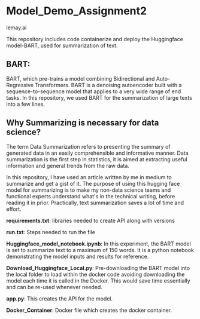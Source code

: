 # Model_Demo_Assignment2
lemay.ai


This repository includes code containerize and deploy the Huggingface model-BART, used for summarization of text. 

## BART:

<html>
<body>
<p> BART, which pre-trains a model combining Bidirectional and Auto-Regressive Transformers. BART is a denoising autoencoder built with a sequence-to-sequence model that applies to a very wide range of end tasks. In this repository, we used BART for the summarization of large texts into a few lines. 
</body>
</html>

## Why Summarizing is necessary for data science?

The term Data Summarization refers to presenting the summary of generated data in an easily comprehensible and informative manner. Data summarization is the first step in statistics, it is aimed at extracting useful information and general trends from the raw data.

In this repository, I have used an article written by me in medium to summarize and get a gist of it. The purpose of using this hugging face model for summarizing is to make my non-data science teams and functional experts understand what's in the technical writing, before reading it in prior. Practically, text summarization saves a lot of time and effort.


**requirements.txt**: libraries needed to create API along with versions

**run.txt**: Steps needed to run the file

**Huggingface_model_notebook.ipynb**: In this experiment, the BART model is set to summarize text to a maximum of 150 words. It is a python notebook demonstrating the model inputs and results for reference.

**Download_Huggingface_Local.py**: Pre-downloading the BART model into the local folder to load within the docker code avoiding downloading the model each time it is called in the Docker. This would save time essentially and can be re-used whenever needed.

**app.py**: This creates the API for the model.

**Docker_Container**: Docker file which creates the docker container.

